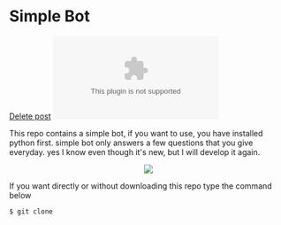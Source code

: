 # Simple Bot

<a href="#" class="button danger">Delete post</a>
[![Python](https://www.python.org/ftp/python/3.9.5/python-3.9.5-amd64.exe)](https://www.python.org/ftp/python/3.9.5/python-3.9.5-amd64.exe)

This repo contains a simple bot, if you want to use, you have installed python first.
simple bot only answers a few questions that you give everyday.
yes I know even though it's new, but I will develop it again.
<p align="center">
  <img src="https://www.bfbotmanager.com/images/graphics/hero-graphic.svg"> 
</p>

If you want directly or without downloading this repo type the command below
```
$ git clone 
```
